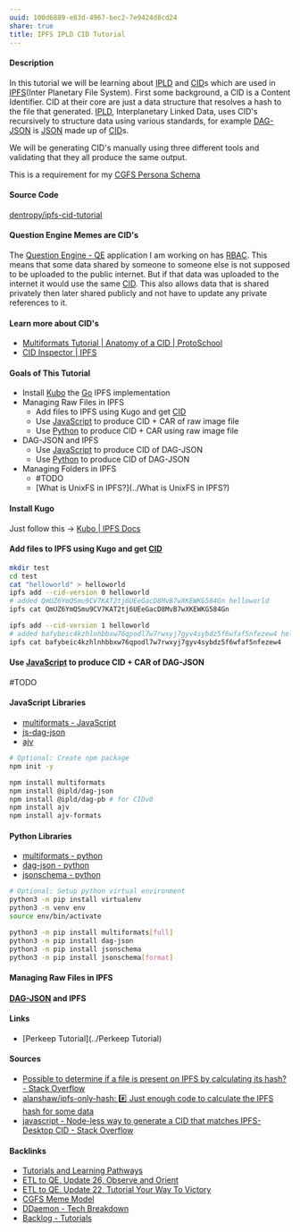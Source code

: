 ```yaml
---
uuid: 100d6889-e83d-4967-bec2-7e9424d8cd24
share: true
title: IPFS IPLD CID Tutorial
---
```

#### Description

In this tutorial we will be learning about [IPLD](../a39a50ba-fe84-4382-9509-82f36b211619) and [CID](../87e4fb9d-e5a8-4657-a7ba-f0962d1d075a)s which are used in [IPFS](../e1636216-dee3-430e-949c-3b2c24c36701)(Inter Planetary File System). First some background, a CID is a Content Identifier. CID at their core are just a data structure that resolves a hash to the file that generated. [IPLD](../a39a50ba-fe84-4382-9509-82f36b211619), Interplanetary Linked Data, uses CID's recursively to structure data using various standards, for example [DAG-JSON](../542cf224-0a5f-4c62-b4f8-41521da2dd50) is [JSON](../072b4c73-5b7a-40ab-a745-36ef24078856) made up of [CID](../87e4fb9d-e5a8-4657-a7ba-f0962d1d075a)s.

We will be generating CID's manually using three different tools and validating that they all produce the same output.

This is a requirement for my [CGFS Persona Schema](../bbb2e4e9-08b9-461e-ba58-8a15c27d06d1)

#### Source Code

[dentropy/ipfs-cid-tutorial](https://github.com/dentropy/ipfs-cid-tutorial)

#### Question Engine Memes are CID's

The [Question Engine - QE](../cc5cc49d-f554-4f29-b31a-b8789688e6a3) application I am working on has [RBAC](../c2a97a91-e9a0-4b83-9b91-acae4ec52e73). This means that some data shared by someone to someone else is not supposed to be uploaded to the public internet. But if that data was uploaded to the internet it would use the same [CID](../87e4fb9d-e5a8-4657-a7ba-f0962d1d075a). This also allows data that is shared privately then later shared publicly and not have to update any private references to it. 

#### Learn more about CID's

* [Multiformats Tutorial | Anatomy of a CID | ProtoSchool](https://proto.school/anatomy-of-a-cid/resources)
* [CID Inspector | IPFS](https://cid.ipfs.tech/)

#### Goals of This Tutorial

* Install [Kubo](../c7f8f49b-0650-4c8e-935c-195fc000a9be) the [Go](../7900e06b-6a66-4a30-bdf7-7661c020e516) IPFS implementation
* Managing Raw Files in IPFS
	* Add files to IPFS using Kugo and get [CID](../87e4fb9d-e5a8-4657-a7ba-f0962d1d075a)
	* Use [JavaScript](../e4f5fb54-c63f-4567-851b-e61a4a58037d) to produce CID + CAR of raw image file
	* Use [Python](../80428ac9-197a-4c70-9230-119cf9079782) to produce CID + CAR using raw image file
* DAG-JSON and IPFS
	* Use [JavaScript](../e4f5fb54-c63f-4567-851b-e61a4a58037d) to produce CID of DAG-JSON
	* Use [Python](../80428ac9-197a-4c70-9230-119cf9079782) to produce CID of DAG-JSON
* Managing Folders in IPFS
	* #TODO
	* [What is UnixFS in IPFS?](../What is UnixFS in IPFS?)
#### Install Kugo

Just follow this -> [Kubo | IPFS Docs](https://docs.ipfs.tech/install/command-line/#install-official-binary-distributions)

#### Add files to IPFS using Kugo and get [CID](../87e4fb9d-e5a8-4657-a7ba-f0962d1d075a)

``` bash
mkdir test
cd test
cat "helloworld" > helloworld
ipfs add --cid-version 0 helloworld
# added QmUZ6YmQSmu9CV7KAT2tj6UEeGacD8MvB7wXKEWKG584Gn helloworld
ipfs cat QmUZ6YmQSmu9CV7KAT2tj6UEeGacD8MvB7wXKEWKG584Gn

ipfs add --cid-version 1 helloworld
# added bafybeic4kzhlnhbbxw76qpodl7w7rwxyj7gyv4sybdz5f6wfaf5nfezew4 helloworld
ipfs cat bafybeic4kzhlnhbbxw76qpodl7w7rwxyj7gyv4sybdz5f6wfaf5nfezew4
```

#### Use [JavaScript](../e4f5fb54-c63f-4567-851b-e61a4a58037d) to produce CID + CAR of DAG-JSON

#TODO

#### JavaScript Libraries

* [multiformats - JavaScript](../afe316e6-63a9-4007-b1b3-1f7b7ad6660a)
* [js-dag-json](../e49d6b61-507e-46de-9f61-74d5c670f01b)
* [ajv](../368549f6-ade2-4205-b763-8915c962e113)

``` bash
# Optional: Create npm package
npm init -y

npm install multiformats
npm install @ipld/dag-json
npm install @ipld/dag-pb # for CIDv0
npm install ajv
npm install ajv-formats

```

#### Python Libraries

* [multiformats - python](../9761d8fe-a39b-413e-a94b-6b633f7eaf38)
* [dag-json - python](../8bfbf294-e066-48a8-97a9-84a1269e2b4e)
* [jsonschema - python](../b9772360-b037-47b7-b7a4-76f1ab500d7e)


``` bash
# Optional: Setup python virtual environment
python3 -m pip install virtualenv
python3 -m venv env
source env/bin/activate

python3 -m pip install multiformats[full]
python3 -m pip install dag-json
python3 -m pip install jsonschema
python3 -m pip install jsonschema[format]

```

#### Managing Raw Files in IPFS


#### [DAG-JSON](../542cf224-0a5f-4c62-b4f8-41521da2dd50) and IPFS


#### Links

* [Perkeep Tutorial](../Perkeep Tutorial)
#### Sources

* [Possible to determine if a file is present on IPFS by calculating its hash? - Stack Overflow](https://stackoverflow.com/questions/71418693/possible-to-determine-if-a-file-is-present-on-ipfs-by-calculating-its-hash)
* [alanshaw/ipfs-only-hash: #️⃣ Just enough code to calculate the IPFS hash for some data](https://github.com/alanshaw/ipfs-only-hash)
* [javascript - Node-less way to generate a CID that matches IPFS-Desktop CID - Stack Overflow](https://stackoverflow.com/questions/60046604/node-less-way-to-generate-a-cid-that-matches-ipfs-desktop-cid)


#### Backlinks

* [Tutorials and Learning Pathways](/b554fe38-0be3-4e5e-a817-41077f5f6e69)
* [ETL to QE, Update 26, Observe and Orient](/a6694d76-0b96-4dd7-8f4a-8d213fef86f0)
* [ETL to QE, Update 22, Tutorial Your Way To Victory](/72b60152-c15c-4243-8329-67cd13e78ba6)
* [CGFS Meme Model](/88bdf6a2-d788-4352-bb46-373a72542d71)
* [DDaemon - Tech Breakdown](/457c6a22-361f-4b4b-9867-809c7c6d0316)
* [Backlog - Tutorials](/31f7e81a-967e-41f4-872e-91d1571df726)